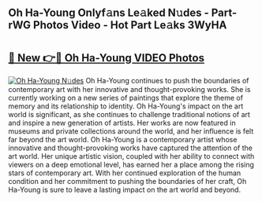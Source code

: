 ## Oh Ha-Young Onlyf𝚊ns Le𝚊ked N𝚞des - Part-rWG Photos Video - Hot Part Le𝚊ks 3WyHA

# <h2><a href="http://ab15921.deff.icu/?id=Oh+Ha-Young">🔗 New 👉🔴 Oh Ha-Young VIDEO Photos</a></h2>

[![Oh Ha-Young N𝚞des](https://i.imgur.com/rIISA9y.gif)](http://ab15921.deff.icu/?id=Oh+Ha-Young)
Oh Ha-Young continues to push the boundaries of contemporary art with her innovative and thought-provoking works. She is currently working on a new series of paintings that explore the theme of memory and its relationship to identity. Oh Ha-Young's impact on the art world is significant, as she continues to challenge traditional notions of art and inspire a new generation of artists. Her works are now featured in museums and private collections around the world, and her influence is felt far beyond the art world. Oh Ha-Young is a contemporary artist whose innovative and thought-provoking works have captured the attention of the art world. Her unique artistic vision, coupled with her ability to connect with viewers on a deep emotional level, has earned her a place among the rising stars of contemporary art. With her continued exploration of the human condition and her commitment to pushing the boundaries of her craft, Oh Ha-Young is sure to leave a lasting impact on the art world and beyond.
